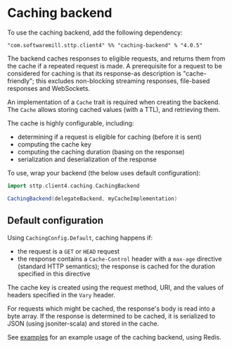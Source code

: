 # Caching backend

To use the caching backend, add the following dependency:

```
"com.softwaremill.sttp.client4" %% "caching-backend" % "4.0.5"
```

The backend caches responses to eligible requests, and returns them from the cache if a repeated request is made. A prerequisite for a request to be considered for caching is that its response-as description is "cache-friendly"; this excludes non-blocking streaming responses, file-based responses and WebSockets.

An implementation of a `Cache` trait is required when creating the backend. The `Cache` allows storing cached values (with a TTL), and retrieving them.

The cache is highly configurable, including:
* determining if a request is eligible for caching (before it is sent)
* computing the cache key
* computing the caching duration (basing on the response)
* serialization and deserialization of the response

To use, wrap your backend (the below uses default configuration):

```scala
import sttp.client4.caching.CachingBackend

CachingBackend(delegateBackend, myCacheImplementation)
```

## Default configuration

Using `CachingConfig.Default`, caching happens if:

* the request is a `GET` or `HEAD` request 
* the response contains a `Cache-Control` header with a `max-age` directive (standard HTTP semantics); the response is cached for the duration specified in this directive

The cache key is created using the request method, URI, and the values of headers specified in the `Vary` header.

For requests which might be cached, the response's body is read into a byte array. If the response is determined to be cached, it is serialized to JSON (using jsoniter-scala) and stored in the cache.

See [examples](../../examples.md) for an example usage of the caching backend, using Redis.
